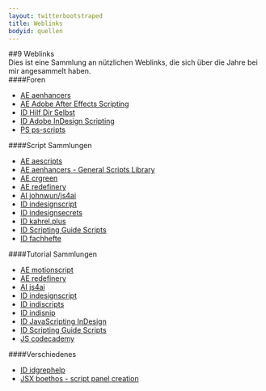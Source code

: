 ```yaml
---
layout: twitterbootstraped
title: Weblinks
bodyid: quellen
---
```


##<a name="35"></a>9 Weblinks  
Dies ist eine Sammlung an nützlichen Weblinks, die sich über die Jahre bei mir angesammelt haben.  
####Foren  

- [AE aenhancers](http://www.aenhancers.com/)  
- [AE Adobe After Effects Scripting](http://forums.adobe.com/community/aftereffects_general_discussion/ae_scripting)  
- [ID Hilf Dir Selbst](http://www.hilfdirselbst.ch/foren/Adobe_InDesign_Skriptwerkstatt_Forum_61.html)  
- [ID Adobe InDesign Scripting](http://forums.adobe.com/community/indesign/indesign_scripting)  
- [PS ps-scripts](http://www.ps-scripts.com/bb/)  


####Script Sammlungen

- [AE aescripts](http://aescripts.com)  
- [AE aenhancers - General Scripts Library](http://www.aenhancers.com/viewforum.php?f=3&sid=1c6eb50d9f703a54e425be7c30f27617)  
- [AE crgreen](http://www.crgreen.com/aescripts/)  
- [AE redefinery](http://www.redefinery.com/ae/)  
- [AI johnwun/js4ai](https://github.com/johnwun/js4ai)  
- [ID indesignscript](http://www.indesignscript.de/)
- [ID indesignsecrets](http://indesignsecrets.com/category/secrets/pluginsscripts)  
- [ID kahrel.plus](http://www.kahrel.plus.com/indesignscripts.html)  
- [ID Scripting Guide Scripts](http://www.adobe.com/devnet/indesign/documentation.html#idscripting)  
- [ID fachhefte](http://www.fachhefte.ch/)

####Tutorial Sammlungen

- [AE motionscript](http://www.motionscript.com)  
- [AE redefinery](http://www.redefinery.com/ae/fundamentals/)  
- [AI js4ai](http://js4ai.blogspot.de/)  
- [ID indesignscript](http://www.indesignscript.de/)  
- [ID indiscripts](http://www.indiscripts.com/)  
- [ID indisnip](http://indisnip.wordpress.com/tag/javascript/)  
- [ID JavaScripting InDesign](http://jsid.blogspot.de/)  
- [ID Scripting Guide Scripts](http://www.adobe.com/devnet/indesign/documentation.html#idscripting)  
- [JS codecademy](http://www.codecademy.com/#!/exercises/0)

####Verschiedenes

- [ID idgrephelp](http://www.jongware.com/idgrephelp.html)  
- [JSX boethos - script panel creation](http://www.crgreen.com/boethos/)  